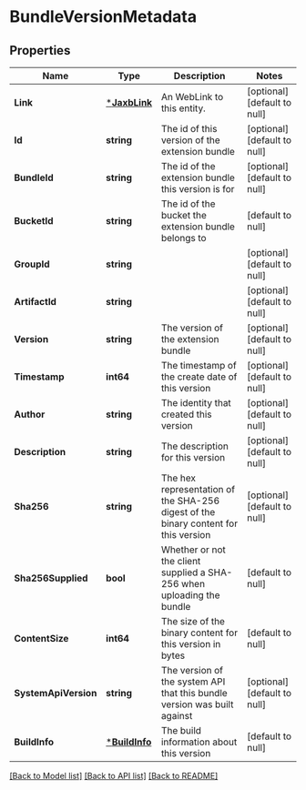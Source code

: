 # BundleVersionMetadata

## Properties
Name | Type | Description | Notes
------------ | ------------- | ------------- | -------------
**Link** | [***JaxbLink**](JaxbLink.md) | An WebLink to this entity. | [optional] [default to null]
**Id** | **string** | The id of this version of the extension bundle | [optional] [default to null]
**BundleId** | **string** | The id of the extension bundle this version is for | [optional] [default to null]
**BucketId** | **string** | The id of the bucket the extension bundle belongs to | [default to null]
**GroupId** | **string** |  | [optional] [default to null]
**ArtifactId** | **string** |  | [optional] [default to null]
**Version** | **string** | The version of the extension bundle | [optional] [default to null]
**Timestamp** | **int64** | The timestamp of the create date of this version | [optional] [default to null]
**Author** | **string** | The identity that created this version | [optional] [default to null]
**Description** | **string** | The description for this version | [optional] [default to null]
**Sha256** | **string** | The hex representation of the SHA-256 digest of the binary content for this version | [optional] [default to null]
**Sha256Supplied** | **bool** | Whether or not the client supplied a SHA-256 when uploading the bundle | [default to null]
**ContentSize** | **int64** | The size of the binary content for this version in bytes | [default to null]
**SystemApiVersion** | **string** | The version of the system API that this bundle version was built against | [optional] [default to null]
**BuildInfo** | [***BuildInfo**](BuildInfo.md) | The build information about this version | [default to null]

[[Back to Model list]](../README.md#documentation-for-models) [[Back to API list]](../README.md#documentation-for-api-endpoints) [[Back to README]](../README.md)


